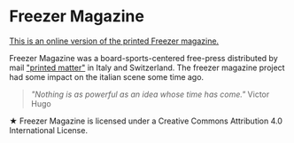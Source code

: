#  Freezer Magazine
[This is an online version of the printed Freezer magazine.](http://freezer.junglestar.org)

Freezer Magazine was a board-sports-centered free-press distributed by mail ["printed matter"](https://en.wikipedia.org/wiki/Printed_matter) in Italy and Switzerland.
The freezer magazine project had some impact on the italian scene some time ago.

>_"Nothing is as powerful as an idea whose time has come."_ Victor Hugo

★ Freezer Magazine is licensed under a Creative Commons Attribution 4.0 International License.
